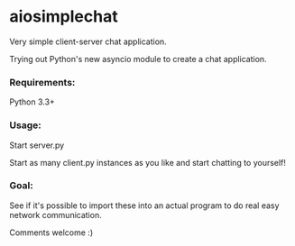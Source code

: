 aiosimplechat
=============

Very simple client-server chat application.

Trying out Python's new asyncio module to create a chat application.

### Requirements:
Python 3.3+

### Usage:
Start server.py

Start as many client.py instances as you like and start chatting to yourself!

### Goal:
See if it's possible to import these into an actual program to do real easy network communication.

Comments welcome :)
